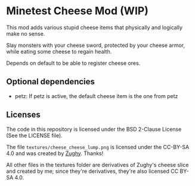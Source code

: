 # Minetest Cheese Mod (WIP)
This mod adds various stupid cheese items that physically and logically make no sense.

Slay monsters with your cheese sword, protected by your cheese armor, while eating
some cheese to regain health.

Depends on default to be able to register cheese ores.

## Optional dependencies
* petz: If petz is active, the default cheese item is the one from petz

## Licenses
The code in this repository is licensed under the BSD 2-Clause License
(See the LICENSE file).

The file `textures/cheese_cheese_lump.png` is licensed under the CC-BY-SA 4.0
and was created by [Zughy](https://github.com/Zughy). Thanks!

All other files in the textures folder are derivatives of Zughy's cheese slice and
created by me; since they're derivatives, they're also licensed CC BY-SA 4.0.

